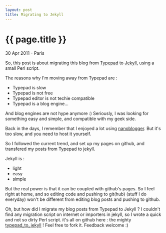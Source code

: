 ```yaml
---
layout: post
title: Migrating to Jekyll
---
```


# {{ page.title }}

<p class="meta"> 30 Apr 2011 - Paris</p>

So, this post is about migrating this blog from [Typepad](http://typepad.com)
to [Jekyll](http://jekyllrb.com/), using a small Perl script.

The reasons why I'm moving away from Typepad are :
* Typepad is slow
* Typepad is not free
* Typepad editor is not techie compatible
* Typepad is a blog engine...

And blog engines are not hype anymore :) Seriously, I was looking for something
easy and simple, and compatible with my geek side.

Back in the days, I remember that I enjoyed a lot using
[nanoblogger](http://nanoblogger.sourceforge.net/). But it's too slow, and you
need to host it yourself.

So I followed the current trend, and set up my pages on github, and transfered
my posts from Typepad to jekyll.

Jekyll is :
* light
* easy
* simple

But the real power is that it can be coupled with github's pages. So I feel right at
home, and so editing code and pushing to git(hub) (stuff I do everyday) won't
be different from editing blog posts and pushing to github.

Oh, but how did I migrate my blog posts from Typepad to Jekyll ? I couldn't
find any migration script on internet or importers in jekyll, so I wrote a
quick and not so dirty Perl script. it's all on github here : the mighty
[typepad_to_jekyll](https://github.com/dams/typepad_to_jekyll) ! Feel free to
fork it. Feedback welcome :)

